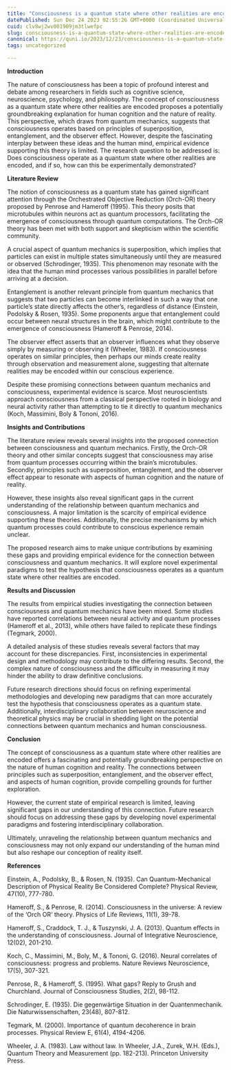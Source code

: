 ```yaml
---
title: "Consciousness is a quantum state where other realities are encoded"
datePublished: Sun Dec 24 2023 02:55:26 GMT+0000 (Coordinated Universal Time)
cuid: clv8wj2wv001909jm3tlwefpc
slug: consciousness-is-a-quantum-state-where-other-realities-are-encoded
canonical: https://quni.io/2023/12/23/consciousness-is-a-quantum-state-where-other-realities-are-encoded/
tags: uncategorized

---
```


**Introduction**

The nature of consciousness has been a topic of profound interest and debate among researchers in fields such as cognitive science, neuroscience, psychology, and philosophy. The concept of consciousness as a quantum state where other realities are encoded proposes a potentially groundbreaking explanation for human cognition and the nature of reality. This perspective, which draws from quantum mechanics, suggests that consciousness operates based on principles of superposition, entanglement, and the observer effect. However, despite the fascinating interplay between these ideas and the human mind, empirical evidence supporting this theory is limited. The research question to be addressed is: Does consciousness operate as a quantum state where other realities are encoded, and if so, how can this be experimentally demonstrated?

**Literature Review**

The notion of consciousness as a quantum state has gained significant attention through the Orchestrated Objective Reduction (Orch-OR) theory proposed by Penrose and Hameroff (1995). This theory posits that microtubules within neurons act as quantum processors, facilitating the emergence of consciousness through quantum computations. The Orch-OR theory has been met with both support and skepticism within the scientific community.

A crucial aspect of quantum mechanics is superposition, which implies that particles can exist in multiple states simultaneously until they are measured or observed (Schrodinger, 1935). This phenomenon may resonate with the idea that the human mind processes various possibilities in parallel before arriving at a decision.

Entanglement is another relevant principle from quantum mechanics that suggests that two particles can become interlinked in such a way that one particle’s state directly affects the other’s, regardless of distance (Einstein, Podolsky & Rosen, 1935). Some proponents argue that entanglement could occur between neural structures in the brain, which might contribute to the emergence of consciousness (Hameroff & Penrose, 2014).

The observer effect asserts that an observer influences what they observe simply by measuring or observing it (Wheeler, 1983). If consciousness operates on similar principles, then perhaps our minds create reality through observation and measurement alone, suggesting that alternate realities may be encoded within our conscious experience.

Despite these promising connections between quantum mechanics and consciousness, experimental evidence is scarce. Most neuroscientists approach consciousness from a classical perspective rooted in biology and neural activity rather than attempting to tie it directly to quantum mechanics (Koch, Massimini, Boly & Tononi, 2016).

**Insights and Contributions**

The literature review reveals several insights into the proposed connection between consciousness and quantum mechanics. Firstly, the Orch-OR theory and other similar concepts suggest that consciousness may arise from quantum processes occurring within the brain’s microtubules. Secondly, principles such as superposition, entanglement, and the observer effect appear to resonate with aspects of human cognition and the nature of reality.

However, these insights also reveal significant gaps in the current understanding of the relationship between quantum mechanics and consciousness. A major limitation is the scarcity of empirical evidence supporting these theories. Additionally, the precise mechanisms by which quantum processes could contribute to conscious experience remain unclear.

The proposed research aims to make unique contributions by examining these gaps and providing empirical evidence for the connection between consciousness and quantum mechanics. It will explore novel experimental paradigms to test the hypothesis that consciousness operates as a quantum state where other realities are encoded.

**Results and Discussion**

The results from empirical studies investigating the connection between consciousness and quantum mechanics have been mixed. Some studies have reported correlations between neural activity and quantum processes (Hameroff et al., 2013), while others have failed to replicate these findings (Tegmark, 2000).

A detailed analysis of these studies reveals several factors that may account for these discrepancies. First, inconsistencies in experimental design and methodology may contribute to the differing results. Second, the complex nature of consciousness and the difficulty in measuring it may hinder the ability to draw definitive conclusions.

Future research directions should focus on refining experimental methodologies and developing new paradigms that can more accurately test the hypothesis that consciousness operates as a quantum state. Additionally, interdisciplinary collaboration between neuroscience and theoretical physics may be crucial in shedding light on the potential connections between quantum mechanics and human consciousness.

**Conclusion**

The concept of consciousness as a quantum state where other realities are encoded offers a fascinating and potentially groundbreaking perspective on the nature of human cognition and reality. The connections between principles such as superposition, entanglement, and the observer effect, and aspects of human cognition, provide compelling grounds for further exploration.

However, the current state of empirical research is limited, leaving significant gaps in our understanding of this connection. Future research should focus on addressing these gaps by developing novel experimental paradigms and fostering interdisciplinary collaboration.

Ultimately, unraveling the relationship between quantum mechanics and consciousness may not only expand our understanding of the human mind but also reshape our conception of reality itself.

**References**

Einstein, A., Podolsky, B., & Rosen, N. (1935). Can Quantum-Mechanical Description of Physical Reality Be Considered Complete? Physical Review, 47(10), 777-780.

Hameroff, S., & Penrose, R. (2014). Consciousness in the universe: A review of the ‘Orch OR’ theory. Physics of Life Reviews, 11(1), 39-78.

Hameroff, S., Craddock, T. J., & Tuszynski, J. A. (2013). Quantum effects in the understanding of consciousness. Journal of Integrative Neuroscience, 12(02), 201-210.

Koch, C., Massimini, M., Boly, M., & Tononi, G. (2016). Neural correlates of consciousness: progress and problems. Nature Reviews Neuroscience, 17(5), 307-321.

Penrose, R., & Hameroff, S. (1995). What gaps? Reply to Grush and Churchland. Journal of Consciousness Studies, 2(2), 98-112.

Schrodinger, E. (1935). Die gegenwärtige Situation in der Quantenmechanik. Die Naturwissenschaften, 23(48), 807-812.

Tegmark, M. (2000). Importance of quantum decoherence in brain processes. Physical Review E, 61(4), 4194-4206.

Wheeler, J. A. (1983). Law without law. In Wheeler, J.A., Zurek, W.H. (Eds.), Quantum Theory and Measurement (pp. 182-213). Princeton University Press.